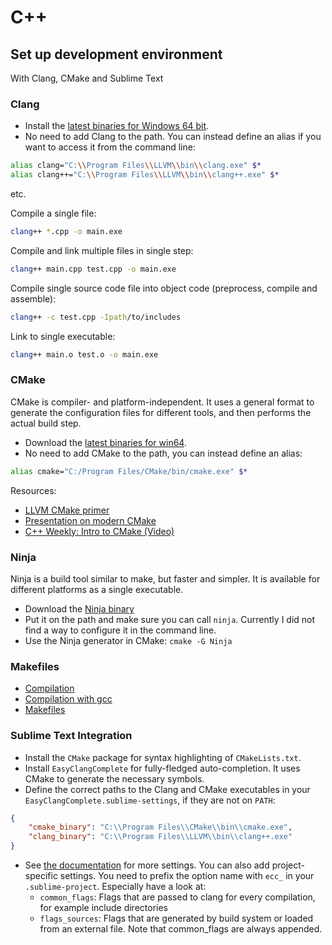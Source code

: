# C++

## Set up development environment

With Clang, CMake and Sublime Text

### Clang

- Install the [latest binaries for Windows 64 bit](http://releases.llvm.org/download.html).
- No need to add Clang to the path. You can instead define an alias if you want
  to access it from the command line:
```sh
alias clang="C:\\Program Files\\LLVM\\bin\\clang.exe" $*
alias clang++="C:\\Program Files\\LLVM\\bin\\clang++.exe" $*
```
etc.

Compile a single file:
```sh
clang++ *.cpp -o main.exe
```

Compile and link multiple files in single step:
```sh
clang++ main.cpp test.cpp -o main.exe
```

Compile single source code file into object code (preprocess, compile and assemble):
```sh
clang++ -c test.cpp -Ipath/to/includes
```

Link to single executable:
```sh
clang++ main.o test.o -o main.exe
```

### CMake

CMake is compiler- and platform-independent. It uses a general format to
generate the configuration files for different tools, and then performs the
actual build step.

- Download the [latest binaries for win64](https://cmake.org/download/).
- No need to add CMake to the path, you can instead define an alias:
```sh
alias cmake="C:/Program Files/CMake/bin/cmake.exe" $*
```

Resources:
- [LLVM CMake primer](https://llvm.org/docs/CMakePrimer.html)
- [Presentation on modern CMake](https://github.com/boostcon/cppnow_presentations_2017/blob/master/05-19-2017_friday/effective_cmake__daniel_pfeifer__cppnow_05-19-2017.pdf)
- [C++ Weekly: Intro to CMake (Video)](https://www.youtube.com/watch?v=HPMvU64RUTY)

### Ninja

Ninja is a build tool similar to make, but faster and simpler. It is available
for different platforms as a single executable.
- Download the [Ninja binary](https://ninja-build.org/)
- Put it on the path and make sure you can call `ninja`. Currently I did not
  find a way to configure it in the command line.
- Use the Ninja generator in CMake: `cmake -G Ninja`

### Makefiles

- [Compilation](https://www.cs.fsu.edu/~myers/c++/notes/compilation.html)
- [Compilation with gcc](https://www.cs.fsu.edu/~myers/howto/g++compiling.txt)
- [Makefiles](https://www.cs.fsu.edu/~myers/howto/makefiles.txt)


### Sublime Text Integration

- Install the `CMake` package for syntax highlighting of `CMakeLists.txt`.
- Install `EasyClangComplete` for fully-fledged auto-completion. It uses CMake
  to generate the necessary symbols.
- Define the correct paths to the Clang and CMake executables in your
  `EasyClangComplete.sublime-settings`, if they are not on `PATH`:
```json
{
    "cmake_binary": "C:\\Program Files\\CMake\\bin\\cmake.exe",
    "clang_binary": "C:\\Program Files\\LLVM\\bin\\clang++.exe"
}
```
- See [the documentation](https://niosus.github.io/EasyClangComplete/settings/)
  for more settings. You can also add project-specific settings. You need to
  prefix the option name with `ecc_` in your `.sublime-project`. Especially
  have a look at:
  - `common_flags`: Flags that are passed to clang for every compilation,
    for example include directories
  - `flags_sources`: Flags that are generated by build system or loaded from
    an external file. Note that common_flags are always appended.
   
